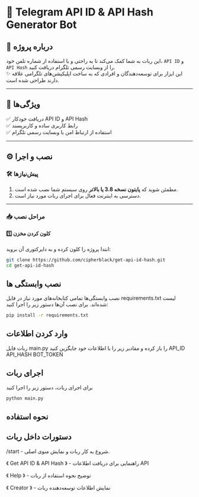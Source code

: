 # 🤖 Telegram API ID & API Hash Generator Bot  

## 📜 درباره پروژه  
این ربات به شما کمک می‌کند تا به راحتی و با استفاده از شماره تلفن خود، `API ID` و `API Hash` را از وبسایت رسمی تلگرام دریافت کنید.  
✨ این ابزار برای توسعه‌دهندگان و افرادی که به ساخت اپلیکیشن‌های تلگرامی علاقه دارند طراحی شده است.  

---

## 🚀 ویژگی‌ها  
✅ دریافت خودکار API ID و API Hash  
✅ رابط کاربری ساده و کاربرپسند  
✅ استفاده از ارتباط امن با وبسایت رسمی تلگرام  

---

## ⚙️ نصب و اجرا  

### 🛠️ پیش‌نیازها  
1. مطمئن شوید که **پایتون نسخه 3.8 یا بالاتر** روی سیستم شما نصب شده است.  
2. دسترسی به اینترنت فعال برای اجرای ربات مورد نیاز است.  

---

### 📥 مراحل نصب  

#### 1️⃣ کلون کردن مخزن  
ابتدا پروژه را کلون کرده و به دایرکتوری آن بروید:  
``` bash
git clone https://github.com/cipherblack/get-api-id-hash.git
cd get-api-id-hash
```
## نصب وابستگی ها 
نصب وابستگی‌ها تمامی کتابخانه‌های مورد نیاز در فایل requirements.txt لیست شده‌اند.
برای نصب آن‌ها دستور زیر را اجرا کنید:

``` bash
pip install -r requirements.txt
```

## وارد کردن اطلاعات
ربات فایل main.py را باز کرده و مقادیر زیر را با اطلاعات خود جایگزین کنید
API_ID
API_HASH
BOT_TOKEN

## اجرای ربات 
برای اجرای ربات، دستور زیر را اجرا کنید
``` bash
python main.py
```



## نحوه استفاده

## دستورات داخل ربات

/start - شروع به کار ربات و نمایش منوی اصلی.

《 Get API ID & API Hash 》 - راهنمایی برای دریافت اطلاعات API

《 Help 》 - توضیح نحوه استفاده از ربات

《 Creator 》 - نمایش اطلاعات توسعه‌دهنده ربات



